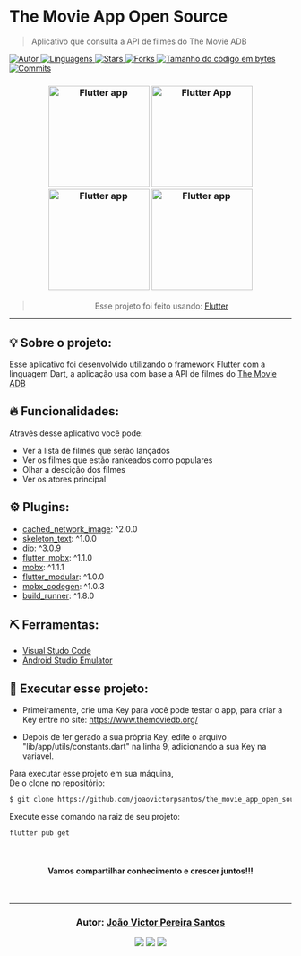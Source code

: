 # The Movie App Open Source

> Aplicativo que consulta a API de filmes do The Movie ADB

<a href="https://github.com/joaovictorpsantos">
<img alt="Autor" src="https://img.shields.io/badge/autor-JoãoVictorPereiraSantos-7159c1?style=flat-square">
</a>

<a href="#">
<img alt="Linguagens" src="https://img.shields.io/github/languages/count/joaovictorpsantos/the_movie_app_open_source?color=7159c1&style=flat-square">
</a>

<a href="https://github.com/joaovictorpsantos/the_movie_app_open_source/stargazers">
<img alt="Stars" src="https://img.shields.io/github/stars/joaovictorpsantos/the_movie_app_open_source?color=7159c1&style=flat-square">
</a>

<a href="https://github.com/joaovictorpsantos/the_movie_app_open_source/network/members">
<img alt="Forks" src="https://img.shields.io/github/forks/joaovictorpsantos/the_movie_app_open_source?color=7159c1&style=flat-square">
</a>

<a href="#">
<img alt="Tamanho do código em bytes" src="https://img.shields.io/github/languages/code-size/joaovictorpsantos/the_movie_app_open_source?color=7159c1&style=flat-square">
</a>

<a href="https://github.com/joaovictorpsantos/the_movie_app_open_source/commits/master">
<img alt="Commits" src="https://img.shields.io/github/last-commit/joaovictorpsantos/the_movie_app_open_source?color=7159c1&style=flat-square">
</a>

<h3 align="center">
<img alt="Flutter app" 
    src="https://github.com/joaovictorpsantos/the_movie_app_open_source/blob/master/assets/screen3.png?raw=true" width="180px"/>
  <img alt="Flutter App" 
    src="https://github.com/joaovictorpsantos/the_movie_app_open_source/blob/master/assets/screenshot1.png?raw=true" width="180px"/>
    	<img alt="Flutter app" 
    src="https://github.com/joaovictorpsantos/the_movie_app_open_source/blob/master/assets/screenshot4.png?raw=true" width="180px"/>
	<img alt="Flutter app" 
    src="https://github.com/joaovictorpsantos/the_movie_app_open_source/blob/master/assets/screenshot2.png?raw=true" width="180px"/>
    
</h3>

<blockquote align="center">
  Esse projeto foi feito usando:
    <a href="https://flutter.dev/">
      Flutter
    </a> 
</blockquote>

<hr/>

## 💡 Sobre o projeto:

Esse aplicativo foi desenvolvido utilizando o framework Flutter com a linguagem Dart, a aplicação usa com base a API de filmes do <a href="https://www.themoviedb.org/">The Movie ADB</a>

## 🔥 Funcionalidades:

Através desse aplicativo você pode:

- Ver a lista de filmes que serão lançados
- Ver os filmes que estão rankeados como populares
- Olhar a descição dos filmes
- Ver os atores principal

## ⚙️ Plugins:

- <a href="https://pub.dev/packages/cached_network_image">cached_network_image</a>: ^2.0.0
- <a href="https://pub.dev/packages/skeleton_text">skeleton_text</a>: ^1.0.0
- <a href="https://pub.dev/packages/dio">dio</a>: ^3.0.9
- <a href="https://pub.dev/packages/flutter_mobx">flutter_mobx</a>: ^1.1.0
- <a href="https://pub.dev/packages/mobx">mobx</a>: ^1.1.1
- <a href="https://pub.dev/packages/flutter_modular">flutter_modular</a>: ^1.0.0
- <a href="https://pub.dev/packages/mobx_codegen">mobx_codegen</a>: ^1.0.3
- <a href="https://pub.dev/packages/build_runner">build_runner</a>: ^1.8.0

## ⛏ Ferramentas:

- [Visual Studo Code](https://code.visualstudio.com/download)
- [Android Studio Emulator](https://developer.android.com/studio/run/emulator?hl=pt-br)

## 🏁 Executar esse projeto:

- Primeiramente, crie uma Key para você pode testar o app, para criar a Key entre no site: https://www.themoviedb.org/

- Depois de ter gerado a sua própria Key, edite o arquivo "lib/app/utils/constants.dart" na linha 9, adicionando a sua Key na variavel.

Para executar esse projeto em sua máquina,  
De o clone no repositório:

```bash
$ git clone https://github.com/joaovictorpsantos/the_movie_app_open_source.git
```

Execute esse comando na raiz de seu projeto:

```bash
flutter pub get
```

<br/>

<h4 align="center">
  Vamos compartilhar conhecimento e crescer juntos!!!
</h4>

<br/>

---

<h3 align="center">
Autor: <a alt="João Victor Pereira Santos GitHub" href="https://github.com/joaovictorpsantos">João Victor Pereira Santos</a>
</h3>

<p align="center">

  <a alt="João Victor Pereira Santos Linkedin" href="https://www.linkedin.com/in/joao-victor-pereira-santos//">
    <img src="https://img.shields.io/badge/LinkedIn-Jo%C3%A3o%20Victor%20Pereira%20Santos-blue?logo=linkedin"/></a>
  <a alt="João Victor Pereira Santos GitHub" href="https://github.com/joaovictorpsantos">
  <img src="https://img.shields.io/badge/GitHub-joaovictorpsantos-lightgrey?logo=github"/></a>
 <a alt="João Victor Pereira Santos Twitter" href="https://twitter.com/_joaovictorps">
  <img src="https://img.shields.io/badge/Twitter-__joaovictorps-blue?logo=twitter"/></a>

</p>
